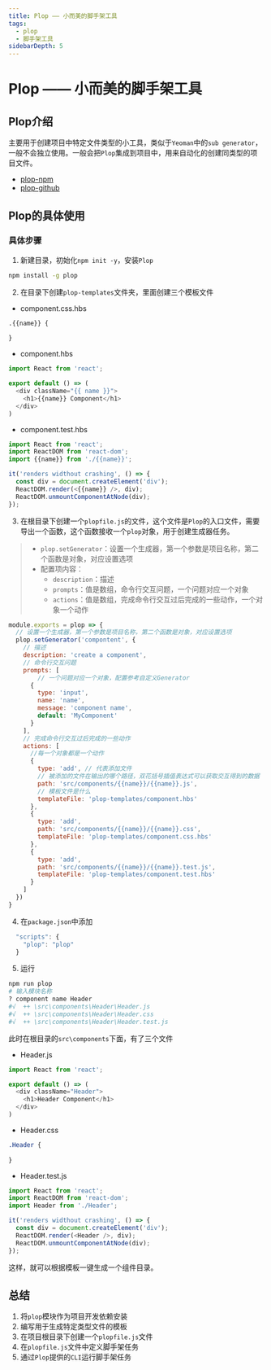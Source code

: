 ```yaml
---
title: Plop —— 小而美的脚手架工具
tags: 
  - plop
  - 脚手架工具
sidebarDepth: 5
---
```

# Plop —— 小而美的脚手架工具

## Plop介绍

主要用于创建项目中特定文件类型的小工具，类似于`Yeoman`中的`sub generator`，一般不会独立使用。一般会把`Plop`集成到项目中，用来自动化的创建同类型的项目文件。

- [plop-npm](https://www.npmjs.com/package/plop)
- [plop-github](https://github.com/plopjs/plop)
## Plop的具体使用
### 具体步骤
1. 新建目录，初始化`npm init -y`，安装`Plop`

```bash
npm install -g plop
```

2. 在目录下创建`plop-templates`文件夹，里面创建三个模板文件

- component.css.hbs

```css
.{{name}} {
  
}
```
- component.hbs

```js
import React from 'react';

export default () => (
  <div className="{{ name }}">
    <h1>{{name}} Component</h1>
  </div>
)
```

- component.test.hbs
```js
import React from 'react';
import ReactDOM from 'react-dom';
import {{name}} from './{{name}}';

it('renders widthout crashing', () => {
  const div = document.createElement('div');
  ReactDOM.render(<{{name}} />, div);
  ReactDOM.unmountComponentAtNode(div);
});
```

3. 在根目录下创建一个`plopfile.js`的文件，这个文件是`Plop`的入口文件，需要导出一个函数，这个函数接收一个`plop`对象，用于创建生成器任务。

> - `plop.setGenerator`：设置一个生成器，第一个参数是项目名称，第二个函数是对象，对应设置选项
> - 配置项内容：
>	 + `description`：描述
>    + `prompts`：值是数组，命令行交互问题，一个问题对应一个对象
>    + `actions`：值是数组，完成命令行交互过后完成的一些动作，一个对象一个动作
```js
module.exports = plop => {
  // 设置一个生成器，第一个参数是项目名称，第二个函数是对象，对应设置选项
  plop.setGenerator('compontent', {
    // 描述
    description: 'create a component',
    // 命令行交互问题
    prompts: [
        // 一个问题对应一个对象，配置参考自定义Generator
      {
        type: 'input',
        name: 'name',
        message: 'component name',
        default: 'MyComponent'
      }
    ],
    // 完成命令行交互过后完成的一些动作
    actions: [
      //每一个对象都是一个动作
      {
        type: 'add', // 代表添加文件
        // 被添加的文件在输出的哪个路径，双花括号插值表达式可以获取交互得到的数据
        path: 'src/components/{{name}}/{{name}}.js',
        // 模板文件是什么
        templateFile: 'plop-templates/component.hbs'
      },
      {
        type: 'add',
        path: 'src/components/{{name}}/{{name}}.css',
        templateFile: 'plop-templates/component.css.hbs'
      },
      {
        type: 'add',
        path: 'src/components/{{name}}/{{name}}.test.js',
        templateFile: 'plop-templates/component.test.hbs'
      }
    ]
  })
}
```
4. 在`package.json`中添加
```js
  "scripts": {
    "plop": "plop"
  }
```

5. 运行
```bash
npm run plop
# 输入模块名称
? component name Header
#√  ++ \src\components\Header\Header.js
#√  ++ \src\components\Header\Header.css
#√  ++ \src\components\Header\Header.test.js
```
此时在根目录的`src\components`下面，有了三个文件

- Header.js

```js
import React from 'react';

export default () => (
  <div className="Header">
    <h1>Header Component</h1>
  </div>
)
```
- Header.css

```css
.Header {
  
}
```

- Header.test.js

```js
import React from 'react';
import ReactDOM from 'react-dom';
import Header from './Header';

it('renders widthout crashing', () => {
  const div = document.createElement('div');
  ReactDOM.render(<Header />, div);
  ReactDOM.unmountComponentAtNode(div);
});
```

这样，就可以根据模板一键生成一个组件目录。

## 总结
1. 将`plop`模块作为项目开发依赖安装 
2. 编写用于生成特定类型文件的模板
3. 在项目根目录下创建一个`plopfile.js`文件
4. 在`plopfile.js`文件中定义脚手架任务
5. 通过`Plop`提供的`CLI`运行脚手架任务

